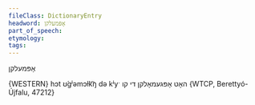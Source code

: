 ```yaml
---
fileClass: DictionaryEntry
headword: אָפּמעלקן
part_of_speech: 
etymology: 
tags: 
---
```

אָפּמעלקן

{WESTERN}
hɔt ʊ́gʲəmɔɫk͡ŋ də kʲyˑ האָט אָפּגעמאָלקן די קו {WTCP, Berettyó-Újfalu, 47212}
